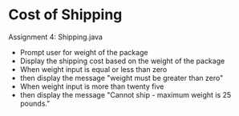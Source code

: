 # Cost of Shipping
Assignment 4: Shipping.java
 * Prompt user for weight of the package
 * Display the shipping cost based on the weight of the package
 * When weight input is equal or less than zero 
 * then display the message "weight must be greater than zero"
 * When weight input is more than twenty five 
 * then display the message "Cannot ship - maximum weight is 25 pounds."